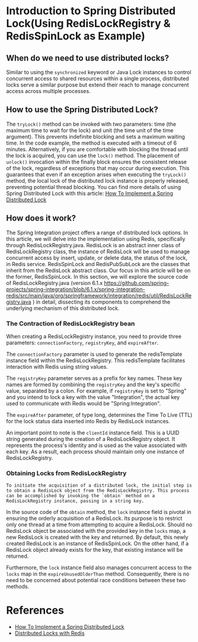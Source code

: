# Introduction to Spring Distributed Lock(Using RedisLockRegistry & RedisSpinLock as Example)

## When do we need to use distributed locks?

Similar to using the `synchronized` keyword or Java Lock instances to control concurrent access to shared resources
within a single process, distributed locks serve a similar purpose but extend their reach to manage concurrent access
across multiple processes.

## How to use the Spring Distributed Lock?

<script src="https://gist.github.com/EddieChoCho/9b45bf5208c224fe8e276a072ca0d007.js?file=ExampleService.java"></script>

The `tryLock()` method can be invoked with two parameters: time (the maximum time to wait for the lock) and unit (the
time unit of the time argument). This prevents indefinite blocking and sets a maximum waiting time. In the code example,
the method is executed with a timeout of 6 minutes. Alternatively, if you are comfortable with blocking the thread until
the lock is acquired, you can use the `lock()` method. The placement of `unlock()` invocation within the finally block
ensures the consistent release of the lock, regardless of exceptions that may occur during execution. This guarantees
that even if an exception arises when executing the `tryLock()` method, the local lock of the distributed lock instance
is properly released, preventing potential thread blocking. You can find more details of using Spring Distributed Lock
with this
article: [How To Implement a Spring Distributed Lock](https://tanzu.vmware.com/developer/guides/spring-integration-lock/)

## How does it work?

The Spring Integration project offers a range of distributed lock options. In this article, we will delve into the
implementation using Redis, specifically through RedisLockRegistry.java. RedisLock is an abstract inner class of
RedisLockRegistry class, the instance of RedisLock will be used to manage concurrent access by insert, update, or delete
data, the status of the lock, in Redis service. RedisSpinLock and RedisPubSubLock are the classes that inherit from the
RedisLock abstract class. Our focus in this article will be on the former, RedisSpinLock. In this section, we will
explore the source code of RedisLockRegistry.java (version
6.1.x https://github.com/spring-projects/spring-integration/blob/6.1.x/spring-integration-redis/src/main/java/org/springframework/integration/redis/util/RedisLockRegistry.java
) in detail, dissecting its components to comprehend the underlying mechanism of this distributed lock.

### The Contraction of RedisLockRegistry bean

<script src="https://gist.github.com/EddieChoCho/9b45bf5208c224fe8e276a072ca0d007.js?file=Redislockregistry_construction.java/
"></script>

When creating a RedisLockRegistry instance, you need to provide three parameters: `connectionFactory`, `registryKey`,
and `expireAfter`.

The `connectionFactory` parameter is used to generate the redisTemplate instance field within the RedisLockRegistry.
This redisTemplate facilitates interaction with Redis using string values.

The `registryKey` parameter serves as a prefix for key names. These key names are formed by combining the `registryKey`
and the key's specific value, separated by a colon. For example, if `registryKey` is set to "Spring" and you intend to
lock a key with the value "Integration", the actual key used to communicate with Redis would be "Spring:Integration".

The `expireAfter` parameter, of type long, determines the Time To Live (TTL) for the lock status data inserted into
Redis by RedisLock instances.

An important point to note is the `clientId` instance field. This is a UUID string generated during the creation of a
RedisLockRegistry object. It represents the process's identity and is used as the value associated with each key. As a
result, each process should maintain only one instance of RedisLockRegistry.

### Obtaining Locks from RedisLockRegistry

<script src="https://gist.github.com/EddieChoCho/9b45bf5208c224fe8e276a072ca0d007.js?file=Redislockregistry.java/"></script>

	To initiate the acquisition of a distributed lock, the initial step is to obtain a RedisLock object from the RedisLockRegistry. This process can be accomplished by invoking the `obtain` method on a RedisLockRegistry instance, passing in a string key.

In the source code of the `obtain` method, the `lock` instance field is pivotal in ensuring the orderly acquisition of a
RedisLock. Its purpose is to restrict only one thread at a time from attempting to acquire a RedisLock. Should no
RedisLock object be associated with the provided key in the `locks` map, a new RedisLock is created with the key and
returned. By default, this newly created RedisLock is an instance of RedisSpinLock. On the other hand, if a RedisLock
object already exists for the key, that existing instance will be returned.

Furthermore, the `lock` instance field also manages concurrent access to the `locks` map in the `expireUnusedOlderThan`
method. Consequently, there is no need to be concerned about potential race conditions between these two methods.

# References

* [How To Implement a Spring Distributed Lock](https://tanzu.vmware.com/developer/guides/spring-integration-lock/)
* [Distributed Locks with Redis](https://redis.io/docs/manual/patterns/distributed-locks/)
